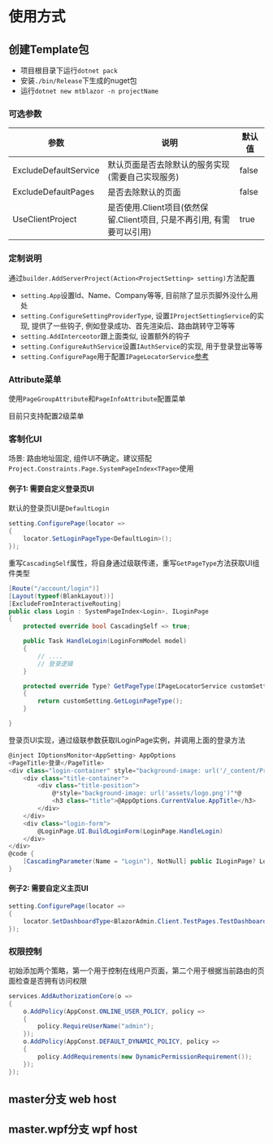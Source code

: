 # 使用方式

## 创建Template包

- 项目根目录下运行`dotnet pack`
- 安装`./bin/Release`下生成的nuget包
- 运行`dotnet new mtblazor -n projectName`

### 可选参数

|参数|说明|默认值|
|-|-|-|
|ExcludeDefaultService|默认页面是否去除默认的服务实现(需要自己实现服务)|false|
|ExcludeDefaultPages|是否去除默认的页面|false|
|UseClientProject|是否使用.Client项目(依然保留.Client项目, 只是不再引用, 有需要可以引用)|true|

### 定制说明

通过`builder.AddServerProject(Action<ProjectSetting> setting)`方法配置

- `setting.App`设置Id、Name、Company等等, 目前除了显示页脚外没什么用处
- `setting.ConfigureSettingProviderType`, 设置`IProjectSettingService`的实现, 提供了一些钩子, 例如登录成功、首先渲染后、路由跳转守卫等等
- `setting.AddInterceotor`跟上面类似, 设置额外的钩子
- `setting.ConfigureAuthService`设置`IAuthService`的实现, 用于登录登出等等
- `setting.ConfigurePage`用于配置`IPageLocatorService`[参考](#客制化UI)

### Attribute菜单

使用`PageGroupAttribute`和`PageInfoAttribute`配置菜单

目前只支持配置2级菜单

### 客制化UI

场景: 路由地址固定, 组件UI不确定。建议搭配`Project.Constraints.Page.SystemPageIndex<TPage>`使用

#### 例子1: 需要自定义登录页UI

默认的登录页UI是`DefaultLogin`

```csharp
setting.ConfigurePage(locator =>
{
    locator.SetLoginPageType<DefaultLogin>();
});
```

重写`CascadingSelf`属性，将自身通过级联传递，重写`GetPageType`方法获取UI组件类型

```csharp
[Route("/account/login")]
[Layout(typeof(BlankLayout))]
[ExcludeFromInteractiveRouting]
public class Login : SystemPageIndex<Login>, ILoginPage
{
    protected override bool CascadingSelf => true;

    public Task HandleLogin(LoginFormModel model)
    {
        // ....
        // 登录逻辑
    }

    protected override Type? GetPageType(IPageLocatorService customSetting)
    {
        return customSetting.GetLoginPageType();
    }

}
```

登录页UI实现，通过级联参数获取ILoginPage实例，并调用上面的登录方法

```csharp
@inject IOptionsMonitor<AppSetting> AppOptions
<PageTitle>登录</PageTitle>
<div class="login-container" style="background-image: url('/_content/Project.Web.Shared/assets/login_bg.png');background-size:cover;">
    <div class="title-container">
        <div class="title-position">
            @*style="background-image: url('assets/logo.png')"*@
            <h3 class="title">@AppOptions.CurrentValue.AppTitle</h3>
        </div>
    </div>
    <div class="login-form">
        @LoginPage.UI.BuildLoginForm(LoginPage.HandleLogin)
    </div>
</div>
@code {
    [CascadingParameter(Name = "Login"), NotNull] public ILoginPage? LoginPage { get; set; }
}
```

#### 例子2: 需要自定义主页UI

```csharp
setting.ConfigurePage(locator =>
{
    locator.SetDashboardType<BlazorAdmin.Client.TestPages.TestDashboard>();
});
```

### 权限控制

初始添加两个策略，第一个用于控制在线用户页面，第二个用于根据当前路由的页面检查是否拥有访问权限

```csharp
services.AddAuthorizationCore(o =>
{
    o.AddPolicy(AppConst.ONLINE_USER_POLICY, policy =>
    {
        policy.RequireUserName("admin");
    });
    o.AddPolicy(AppConst.DEFAULT_DYNAMIC_POLICY, policy =>
    {
        policy.AddRequirements(new DynamicPermissionRequirement());
    });
});
```

## master分支 web host

## master.wpf分支 wpf host

